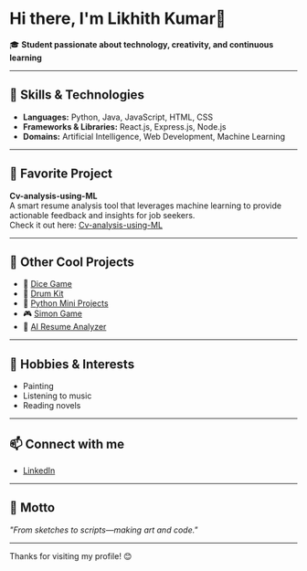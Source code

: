 # Hi there, I'm Likhith Kumar👋

🎓 **Student passionate about technology, creativity, and continuous learning**

---

## 🚀 Skills & Technologies

- **Languages:** Python, Java, JavaScript, HTML, CSS
- **Frameworks & Libraries:** React.js, Express.js, Node.js
- **Domains:** Artificial Intelligence, Web Development, Machine Learning

---

## 🌟 Favorite Project

**Cv-analysis-using-ML**  
A smart resume analysis tool that leverages machine learning to provide actionable feedback and insights for job seekers.  
Check it out here: [Cv-analysis-using-ML](https://github.com/Likhith416/Cv-analysis-using-ML)

---

## 🧩 Other Cool Projects

- 🎲 [Dice Game](https://github.com/Likhith416/Dice-game)
- 🥁 [Drum Kit](https://github.com/Likhith416/Drum-kit)
- 🐍 [Python Mini Projects](https://github.com/Likhith416/Python-mini-projects)
- 🎮 [Simon Game](https://github.com/Likhith416/Simon-game)
- 🤖 [AI Resume Analyzer](https://github.com/Likhith416/ai-resume-analyzer)

---

## 🎨 Hobbies & Interests

- Painting
- Listening to music
- Reading novels

---

## 📫 Connect with me

- [LinkedIn](https://www.linkedin.com/in/likhith-kumar-1b799b369/)

---

## 💬 Motto

_"From sketches to scripts—making art and code."_

---

Thanks for visiting my profile! 😊
